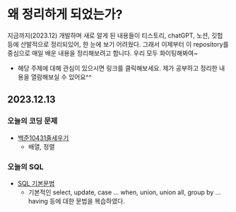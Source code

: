 # 왜 정리하게 되었는가?
지금까지(2023.12) 개발하며 새로 알게 된 내용들이 티스토리, chatGPT, 노션, 깃헙 등에 산발적으로 정리되있어, 한 눈에 보기 어려웠다. 그래서 이제부터 이 repository를 중심으로 매일 배운 내용을 정리해보려고 합니다. 우리 모두 화이팅해봐여~

* 해당 주제에 대해 관심이 있으시면 링크를 클릭해보세요. 제가 공부하고 정리한 내용을 열람해보실 수 있어요^^


## 2023.12.13
### 오늘의 코딩 문제
* [백준10431줄세우기](Java/coding_test/fast_campus/java/01/CH03배열/백준10431줄세우기)
  * 배열, 정렬
### 오늘의 SQL
* [SQL 기본문법](SQL/syntax1.md)
  * 기본적인 select, update, case ... when, union, union all, group by ... having 등에 대한 문법을 복습하였다.
